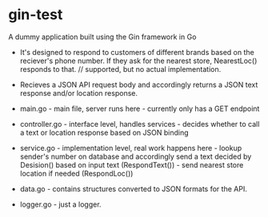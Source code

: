 # gin-test
A dummy application built using the Gin framework in Go

- It's designed to respond to customers of different brands based on the reciever's phone number. If they ask for the nearest store, NearestLoc() responds to that. // supported, but no actual implementation.

- Recieves a JSON API request body and accordingly returns a JSON text response and/or location response.

- main.go       - main file, server runs here
                - currently only has a GET endpoint

- controller.go - interface level, handles services
                - decides whether to call a text or location response based on JSON binding
              
- service.go    - implementation level, real work happens here
                - lookup sender's number on database and accordingly send a text decided by Desision() based on input text (RespondText())
                - send nearest store location if needed (RespondLoc())

- data.go       - contains structures converted to JSON formats for the API.

- logger.go     - just a logger.

